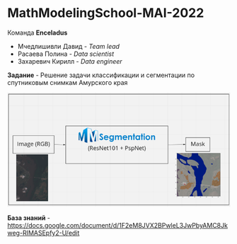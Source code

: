 # MathModelingSchool-MAI-2022

Команда **Enceladus**
- Мчедлишивли Давид - *Team lead*
- Расаева Полина - *Data scientist*
- Захаревич Кирилл - *Data engineer*

**Задание** - Решение задачи классификации и сегментации по спутниковым снимкам Амурского края

![*Изображение архитектуры модели*](https://github.com/KirZah/MathModelingSchool-MAI-2022/blob/[main]/image.png?raw=true)

**База знаний** - https://docs.google.com/document/d/1F2eM8JVX2BPwleL3JwPbyAMC8Jkweg-RIMASEpfy2-U/edit